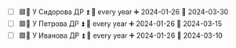 - [ ] 🟩🎂 У Сидорова ДР ⏫ 🔁 every year ➕ 2024-01-26 📅 2024-03-30
- [ ] 🟩🎂 У Петрова ДР ⏫ 🔁 every year ➕ 2024-01-26 📅 2024-03-15
- [ ] 🟩🎂 У Иванова ДР ⏫ 🔁 every year ➕ 2024-01-26 📅 2024-03-10